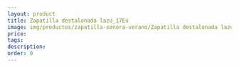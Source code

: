 ```yaml
---
layout: product
title: Zapatilla destalonada lazo_17Eu
image: img/productos/zapatilla-senora-verano/Zapatilla destalonada lazo_17Eu.webp
price: 
tags: 
description: 
order: 0
---
```


